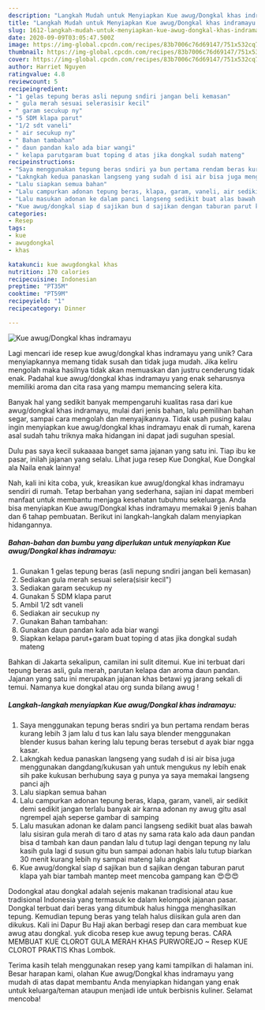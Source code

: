 ```yaml
---
description: "Langkah Mudah untuk Menyiapkan Kue awug/Dongkal khas indramayu yang Menggugah Selera"
title: "Langkah Mudah untuk Menyiapkan Kue awug/Dongkal khas indramayu yang Menggugah Selera"
slug: 1612-langkah-mudah-untuk-menyiapkan-kue-awug-dongkal-khas-indramayu-yang-menggugah-selera
date: 2020-09-09T03:05:47.500Z
image: https://img-global.cpcdn.com/recipes/83b7006c76d69147/751x532cq70/kue-awugdongkal-khas-indramayu-foto-resep-utama.jpg
thumbnail: https://img-global.cpcdn.com/recipes/83b7006c76d69147/751x532cq70/kue-awugdongkal-khas-indramayu-foto-resep-utama.jpg
cover: https://img-global.cpcdn.com/recipes/83b7006c76d69147/751x532cq70/kue-awugdongkal-khas-indramayu-foto-resep-utama.jpg
author: Harriet Nguyen
ratingvalue: 4.8
reviewcount: 5
recipeingredient:
- "1 gelas tepung beras asli nepung sndiri jangan beli kemasan"
- " gula merah sesuai selerasisir kecil"
- " garam secukup ny"
- "5 SDM klapa parut"
- "1/2 sdt vaneli"
- " air secukup ny"
- " Bahan tambahan"
- " daun pandan kalo ada biar wangi"
- " kelapa parutgaram buat toping d atas jika dongkal sudah mateng"
recipeinstructions:
- "Saya menggunakan tepung beras sndiri ya bun pertama rendam beras kurang lebih 3 jam lalu d tus kan lalu saya blender menggunakan blender kusus bahan kering lalu tepung beras tersebut d ayak biar ngga kasar."
- "Lakngkah kedua panaskan langseng yang sudah d isi air bisa juga menggunakan dangdang/kukusan yah untuk mengukus ny lebih enak sih pake kukusan berhubung saya g punya ya saya memakai langseng panci ajh"
- "Lalu siapkan semua bahan"
- "Lalu campurkan adonan tepung beras, klapa, garam, vaneli, air sedikit demi sedikit jangan terlalu banyak air karna adonan ny awug gitu asal ngrempel ajah seperse gambar di samping"
- "Lalu masukan adonan ke dalam panci langseng sedikit buat alas bawah lalu sisiran gula merah di taro d atas ny sama rata kalo ada daun pandan bisa d tambah kan daun pandan lalu d tutup lagi dengan tepung ny lalu kasih gula lagi d susun gitu bun sampai adonan habis lalu tutup biarkan 30 menit kurang lebih ny sampai mateng lalu angkat"
- "Kue awug/dongkal siap d sajikan bun d sajikan dengan taburan parut klapa yah biar tambah mantep meet mencoba gampang kan 😍😍😍"
categories:
- Resep
tags:
- kue
- awugdongkal
- khas

katakunci: kue awugdongkal khas 
nutrition: 170 calories
recipecuisine: Indonesian
preptime: "PT35M"
cooktime: "PT59M"
recipeyield: "1"
recipecategory: Dinner

---
```



![Kue awug/Dongkal khas indramayu](https://img-global.cpcdn.com/recipes/83b7006c76d69147/751x532cq70/kue-awugdongkal-khas-indramayu-foto-resep-utama.jpg)

Lagi mencari ide resep kue awug/dongkal khas indramayu yang unik? Cara menyiapkannya memang tidak susah dan tidak juga mudah. Jika keliru mengolah maka hasilnya tidak akan memuaskan dan justru cenderung tidak enak. Padahal kue awug/dongkal khas indramayu yang enak seharusnya memiliki aroma dan cita rasa yang mampu memancing selera kita.

Banyak hal yang sedikit banyak mempengaruhi kualitas rasa dari kue awug/dongkal khas indramayu, mulai dari jenis bahan, lalu pemilihan bahan segar, sampai cara mengolah dan menyajikannya. Tidak usah pusing kalau ingin menyiapkan kue awug/dongkal khas indramayu enak di rumah, karena asal sudah tahu triknya maka hidangan ini dapat jadi suguhan spesial.

Dulu pas saya kecil sukaaaaa banget sama jajanan yang satu ini. Tiap ibu ke pasar, inilah jajanan yang selalu. Lihat juga resep Kue Dongkal, Kue Dongkal ala Naila enak lainnya!


Nah, kali ini kita coba, yuk, kreasikan kue awug/dongkal khas indramayu sendiri di rumah. Tetap berbahan yang sederhana, sajian ini dapat memberi manfaat untuk membantu menjaga kesehatan tubuhmu sekeluarga. Anda bisa menyiapkan Kue awug/Dongkal khas indramayu memakai 9 jenis bahan dan 6 tahap pembuatan. Berikut ini langkah-langkah dalam menyiapkan hidangannya.

<!--inarticleads1-->

##### Bahan-bahan dan bumbu yang diperlukan untuk menyiapkan Kue awug/Dongkal khas indramayu:

1. Gunakan 1 gelas tepung beras (asli nepung sndiri jangan beli kemasan)
1. Sediakan  gula merah sesuai selera(sisir kecil&#34;)
1. Sediakan  garam secukup ny
1. Gunakan 5 SDM klapa parut
1. Ambil 1/2 sdt vaneli
1. Sediakan  air secukup ny
1. Gunakan  Bahan tambahan:
1. Gunakan  daun pandan kalo ada biar wangi
1. Siapkan  kelapa parut+garam buat toping d atas jika dongkal sudah mateng


Bahkan di Jakarta sekalipun, camilan ini sulit ditemui. Kue ini terbuat dari tepung beras asli, gula merah, parutan kelapa dan aroma daun pandan. Jajanan yang satu ini merupakan jajanan khas betawi yg jarang sekali di temui. Namanya kue dongkal atau org sunda bilang awug ! 

<!--inarticleads2-->

##### Langkah-langkah menyiapkan Kue awug/Dongkal khas indramayu:

1. Saya menggunakan tepung beras sndiri ya bun pertama rendam beras kurang lebih 3 jam lalu d tus kan lalu saya blender menggunakan blender kusus bahan kering lalu tepung beras tersebut d ayak biar ngga kasar.
1. Lakngkah kedua panaskan langseng yang sudah d isi air bisa juga menggunakan dangdang/kukusan yah untuk mengukus ny lebih enak sih pake kukusan berhubung saya g punya ya saya memakai langseng panci ajh
1. Lalu siapkan semua bahan
1. Lalu campurkan adonan tepung beras, klapa, garam, vaneli, air sedikit demi sedikit jangan terlalu banyak air karna adonan ny awug gitu asal ngrempel ajah seperse gambar di samping
1. Lalu masukan adonan ke dalam panci langseng sedikit buat alas bawah lalu sisiran gula merah di taro d atas ny sama rata kalo ada daun pandan bisa d tambah kan daun pandan lalu d tutup lagi dengan tepung ny lalu kasih gula lagi d susun gitu bun sampai adonan habis lalu tutup biarkan 30 menit kurang lebih ny sampai mateng lalu angkat
1. Kue awug/dongkal siap d sajikan bun d sajikan dengan taburan parut klapa yah biar tambah mantep meet mencoba gampang kan 😍😍😍


Dodongkal atau dongkal adalah sejenis makanan tradisional atau kue tradisional Indonesia yang termasuk ke dalam kelompok jajanan pasar. Dongkal terbuat dari beras yang ditumbuk halus hingga menghasilkan tepung. Kemudian tepung beras yang telah halus diisikan gula aren dan dikukus. Kali ini Dapur Bu Haji akan berbagi resep dan cara membuat kue awug atau dongkal. yuk dicoba resep kue awug tepung beras. CARA MEMBUAT KUE CLOROT GULA MERAH KHAS PURWOREJO ~ Resep KUE CLOROT PRAKTIS Khas Lombok. 

Terima kasih telah menggunakan resep yang kami tampilkan di halaman ini. Besar harapan kami, olahan Kue awug/Dongkal khas indramayu yang mudah di atas dapat membantu Anda menyiapkan hidangan yang enak untuk keluarga/teman ataupun menjadi ide untuk berbisnis kuliner. Selamat mencoba!
